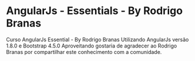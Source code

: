 # AngularJs - Essentials - By Rodrigo Branas
Curso AngularJs Essential - By Rodrigo Branas
Utilizando AngularJs versão 1.8.0 e Bootstrap 4.5.0
Aproveitando gostaria de agradecer ao Rodrigo Branas por compartilhar este conhecimento com a comunidade.
